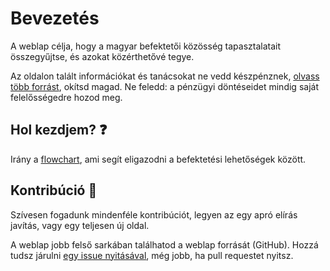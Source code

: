 # Bevezetés

A weblap célja, hogy a magyar befektetői közösség tapasztalatait összegyűjtse, és azokat közérthetővé tegye.

Az oldalon talált információkat és tanácsokat ne vedd készpénznek, [olvass több forrást](./irodalom.md), okítsd magad. Ne feledd: a pénzügyi döntéseidet mindig saját felelősségedre hozod meg.

## Hol kezdjem? ❓

Irány a [flowchart](flowchart.md), ami segít eligazodni a befektetési lehetőségek között.

## Kontribúció 🤝

Szívesen fogadunk mindenféle kontribúciót, legyen az egy apró elírás javítás, vagy egy teljesen új oldal.

A weblap jobb felső sarkában találhatod a weblap forrását (GitHub). Hozzá tudsz járulni [egy issue nyitásával](https://github.com/hungarypersonalfinance/website/issues), még jobb, ha pull requestet nyitsz.
